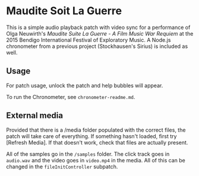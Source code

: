 # Maudite Soit La Guerre

This is a simple audio playback patch with video sync for a performance of Olga Neuwirth's _Maudite Suite La Guerre - A Film Music War Requiem_ at the 2015 Bendigo International Festival of Exploratory Music. A Node.js chronometer from a previous project (Stockhausen's Sirius) is included as well.


## Usage

For patch usage, unlock the patch and help bubbles will appear.

To run the Chronometer, see `chronometer-readme.md`.

## External media

Provided that there is a /media folder populated with the correct files, the patch will take care of everything. If something hasn't loaded, first try [Refresh Media]. If that doesn't work, check that files are actually present.

All of the samples go in the `/samples` folder. The click track goes in `audio.wav` and the video goes in `video.mp4` in the media. All of this can be changed in the `fileInitController` subpatch.
